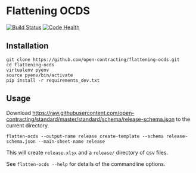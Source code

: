 Flattening OCDS
===============

[![Build Status](https://travis-ci.org/open-contracting/flattening-ocds.svg?branch=master)](https://travis-ci.org/open-contracting/flattening-ocds)
[![Code Health](https://landscape.io/github/open-contracting/flattening-ocds/master/landscape.png)](https://landscape.io/github/open-contracting/flattening-ocds/master)

Installation
------------

    git clone https://github.com/open-contracting/flattening-ocds.git
    cd flattening-ocds
    virtualenv pyenv
    source pyenv/bin/activate
    pip install -r requirements_dev.txt

Usage
-----

Download https://raw.githubusercontent.com/open-contracting/standard/master/standard/schema/release-schema.json to the current directory.

    flatten-ocds --output-name release create-template --schema release-schema.json --main-sheet-name release

This will create `release.xlsx` and a `release/` directory of csv files.

See `flatten-ocds --help` for details of the commandline options.
